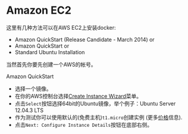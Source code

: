 Amazon EC2
===

这里有几种方法可以在AWS EC2上安装docker:

- Amazon QuickStart (Release Candidate - March 2014) or
- Amazon QuickStart or
- Standard Ubuntu Installation

当然首先你要先创建一个AWS的帐号。

Amazon QuickStart

 + 选择一个镜像。
 + 在你的AWS控制台选择[Create Instance Wizard](https://console.aws.amazon.com/ec2/v2/home?#LaunchInstanceWizard: "Create Instance Wizard")菜单。
 + 点击`Select`按钮选择64bit的Ubuntu镜像，举个例子：Ubuntu Server 12.04.3 LTS
 + 作为测试你可以使用默认的(免费主机)`t1.micro`创建实例 (更多[价格](http://aws.amazon.com/ec2/pricing/)信息).
 + 点击`Next: Configure Instance Details`按钮在底部右侧。